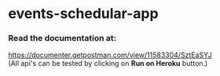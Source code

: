 # events-schedular-app

### Read the documentation at:

https://documenter.getpostman.com/view/11583304/SztEaSYJ
</br>
(All api's can be tested by clicking on **Run on Heroku** button.)
